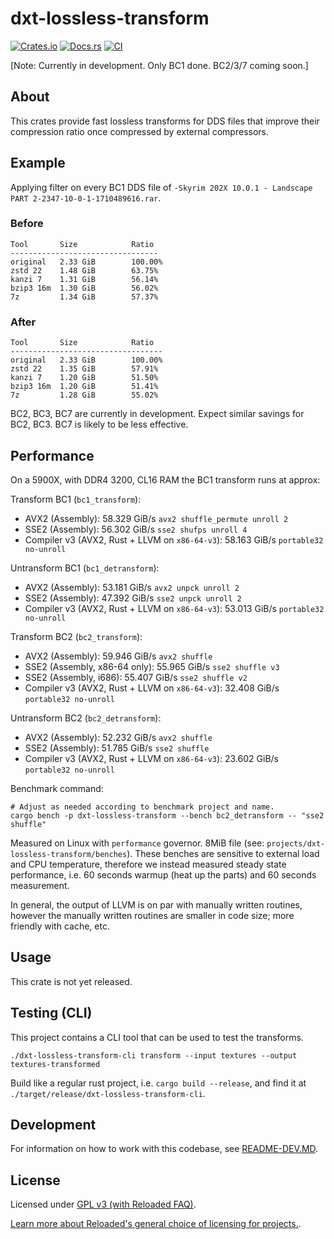 # dxt-lossless-transform

[![Crates.io](https://img.shields.io/crates/v/dxt-lossless-transform.svg)](https://crates.io/crates/dxt-lossless-transform)
[![Docs.rs](https://docs.rs/dxt-lossless-transform/badge.svg)](https://docs.rs/dxt-lossless-transform)
[![CI](https://github.com/Sewer56/dxt-lossless-transform/actions/workflows/rust.yml/badge.svg)](https://github.com/Sewer56/dxt-lossless-transform/actions)

[Note: Currently in development. Only BC1 done. BC2/3/7 coming soon.]

## About

This crates provide fast lossless transforms for DDS files that improve their compression ratio
once compressed by external compressors.

## Example

Applying filter on every BC1 DDS file of `-Skyrim 202X 10.0.1 - Landscape PART 2-2347-10-0-1-1710489616.rar`.

### Before

```ignore
Tool       Size            Ratio 
---------------------------------
original   2.33 GiB        100.00%
zstd 22    1.48 GiB        63.75%
kanzi 7    1.31 GiB        56.14%
bzip3 16m  1.30 GiB        56.02%
7z         1.34 GiB        57.37%
```

### After

```ignore
Tool       Size            Ratio     
----------------------------------
original   2.33 GiB        100.00%
zstd 22    1.35 GiB        57.91% 
kanzi 7    1.20 GiB        51.50%
bzip3 16m  1.20 GiB        51.41%
7z         1.28 GiB        55.02%
```

BC2, BC3, BC7 are currently in development.
Expect similar savings for BC2, BC3. BC7 is likely to be less effective.

## Performance

On a 5900X, with DDR4 3200, CL16 RAM the BC1 transform runs at approx:

Transform BC1 (`bc1_transform`):

- AVX2 (Assembly): 58.329 GiB/s `avx2 shuffle_permute unroll 2`
- SSE2 (Assembly): 56.302 GiB/s `sse2 shufps unroll 4`
- Compiler v3 (AVX2, Rust + LLVM on `x86-64-v3`): 58.163 GiB/s `portable32 no-unroll`

Untransform BC1 (`bc1_detransform`):

- AVX2 (Assembly): 53.181 GiB/s `avx2 unpck unroll 2`
- SSE2 (Assembly): 47.392 GiB/s `sse2 unpck unroll 2`
- Compiler v3 (AVX2, Rust + LLVM on `x86-64-v3`): 53.013 GiB/s `portable32 no-unroll`

Transform BC2 (`bc2_transform`):

- AVX2 (Assembly): 59.946 GiB/s `avx2 shuffle`
- SSE2 (Assembly, x86-64 only): 55.965 GiB/s `sse2 shuffle v3`
- SSE2 (Assembly, i686): 55.407 GiB/s `sse2 shuffle v2`
- Compiler v3 (AVX2, Rust + LLVM on `x86-64-v3`): 32.408 GiB/s `portable32 no-unroll`

Untransform BC2 (`bc2_detransform`):

- AVX2 (Assembly): 52.232 GiB/s `avx2 shuffle`
- SSE2 (Assembly): 51.785 GiB/s `sse2 shuffle`
- Compiler v3 (AVX2, Rust + LLVM on `x86-64-v3`): 23.602 GiB/s `portable32 no-unroll`

Benchmark command:

```bash,ignore
# Adjust as needed according to benchmark project and name.
cargo bench -p dxt-lossless-transform --bench bc2_detransform -- "sse2 shuffle"
```

Measured on Linux with `performance` governor. 8MiB file (see: `projects/dxt-lossless-transform/benches`).
These benches are sensitive to external load and CPU temperature, therefore we instead measured steady
state performance, i.e. 60 seconds warmup (heat up the parts) and 60 seconds measurement.

In general, the output of LLVM is on par with manually written routines, however the manually
written routines are smaller in code size; more friendly with cache, etc.

## Usage

This crate is not yet released.

## Testing (CLI)

This project contains a CLI tool that can be used to test the transforms.

```ignore
./dxt-lossless-transform-cli transform --input textures --output textures-transformed
```

Build like a regular rust project, i.e. `cargo build --release`, and find it at `./target/release/dxt-lossless-transform-cli`. 

## Development

For information on how to work with this codebase, see [README-DEV.MD](README-DEV.MD).

## License

Licensed under [GPL v3 (with Reloaded FAQ)](./LICENSE).  

[Learn more about Reloaded's general choice of licensing for projects.][reloaded-license].  

[codecov]: https://about.codecov.io/
[crates-io-key]: https://crates.io/settings/tokens
[nuget-key]: https://www.nuget.org/account/apikeys
[docs]: https://dxt-lossless-transform.github.io/dxt-lossless-transform
[reloaded-license]: https://reloaded-project.github.io/Reloaded.MkDocsMaterial.Themes.R2/Pages/license/